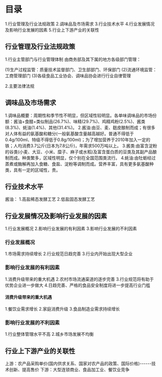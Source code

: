 # 目录
1.行业管理及行业法规政策
2.调味品及市场需求
3.行业技术水平
4.行业发展情况及影响行业发展的因素
5.行业上下游产业的关联性

## 行业管理及行业法规政策
1.行业主管部门与行业管理体制
  由商务部及其下属的地方各级部门管理：

  (1)生产过程监管：质量技术监督部门、卫生部部门、环保部门
  (2)流通环境监管：工商管理部门
  (3)各级食品工业协会、调味品协会进行行业自律管理

2.主要法律法规

## 调味品及市场需求
1.调味品概要：周期性和季节性不明显，但区域性较明显。各单味调味品的市场份额：酱油+食醋+类似制品(26.7%)、味精(29.7%)、鸡精鸡粉(2.5%)、酱类(8.3%)、蚝油(1.4%)、其他(31.4%)。
2.酱油:由豆、麦、麸皮酿制而成；有很多对人体有益的氨基酸和糖分(一般氨基酸含量越高越好。普通不得低于0.4g/100ml、特级不得低于0.8g/100ml)；为了增加营养于2010年加入一定的铁；人均消费3.7公斤(日本为7.8公斤)，年需求500万吨以上。
3.酱类:由富含淀粉的谷类(小麦、大豆、小米、糜子、麻子或水稻)及富含蛋白质的豆类及其副产品酿制而成。种类繁多，区域性明显，仅个别在全国范围类流行。
4.蚝油:由牡蛎经过蒸煮或酶解再加入食糖、食盐、淀粉等调制而成。营养丰富，具有更多氨基酸种类，具有一定的区域性，贵。

## 行业技术水平
酱油：
1.高盐稀态发酵工艺
2.低盐固态发酵工艺

## 行业发展情况及影响行业发展的因素
1.行业发展概况
2.影响行业发展的有利因素
3.影响行业发展的不利因素

### 行业发展概况
1.市场需求持续增长
2.行业规范日趋完善
3.行业内开始出现大型企业

### 影响行业发展的有利因素
1.消费升级带来的重大机遇
2.农村市场流通渠道的逐步完善
3.行业规范将有助于优势企业进一步做大
4.日趋完善、严格的食品安全制度将进一步提高行业门槛

#### 消费升级带来的重大机遇
1.餐饮业需求增长
2.家庭消费升级
3.食品制造业需求持续增长

### 影响行业发展的不利因素
1.行业整体管理水平不高
2.城乡市场发展不均衡

## 行业上下游产业的关联性
上游：农产品采购单价(国内供求关系、国家对农产品的政策、国际价格)------技术创新、提高售价
下游：大型连锁商业、食品加工业、餐饮业竞争

